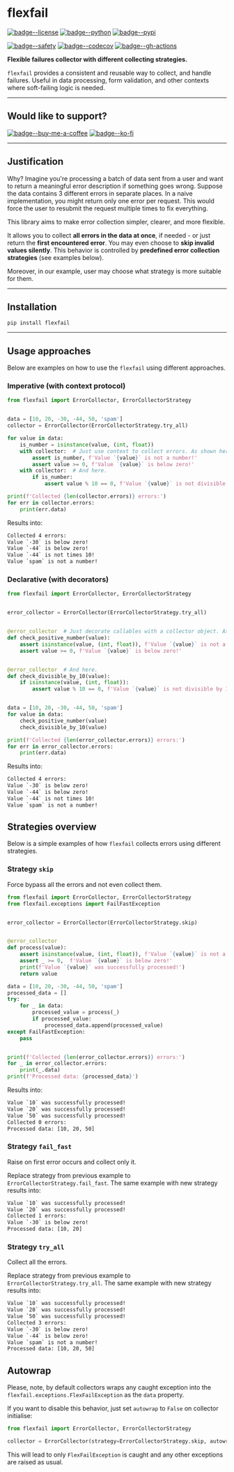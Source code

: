 [badge--license]: https://img.shields.io/badge/©MIT-d19a04.svg?style=for-the-badge
[href--license]: https://github.com/endusol/flexfail?tab=MIT-1-ov-file

[badge--python]: https://img.shields.io/badge/Python%203.9%2B-3060bb?logo=python&style=for-the-badge&logoColor=white
[href--python]: https://www.python.org/

[badge--pypi]: https://img.shields.io/badge/FLEXFAIL-352239.svg?logo=pypi&style=for-the-badge&logoColor=white
[href--pypi]: https://pypi.org/project/flexfail/

[badge--safety]: https://img.shields.io/badge/🛡%20Safety-131313?style=for-the-badge
[href--safety]: https://data.safetycli.com/packages/pypi/flexfail/

[badge--codecov]: https://img.shields.io/codecov/c/github/endusol/flexfail/main?logo=codecov&style=for-the-badge&logoColor=white
[href--codecov]: https://app.codecov.io/github/endusol/flexfail/tree/main

[badge--gh-actions]: https://img.shields.io/badge/dynamic/json?&style=for-the-badge&logo=githubactions&logoColor=white&label=Publish%20to%20PyPi&color=131313&url=https%3A%2F%2Fapi.github.com%2Frepos%2Fendusol%2Fflexfail%2Factions%2Fruns&query=%24.workflow_runs%5B0%5D.conclusion
[href--gh-actions]: https://github.com/endusol/flexfail/actions/workflows/publish-pypi.yaml

[badge--gh-sponsors]:https://img.shields.io/badge/sponsor-30363D?style=for-the-badge&logo=GitHub-Sponsors&logoColor=#ea4aaa
[href--gh-sponsors]: https://github.com/endusol/flexfail/

[badge--buy-me-a-coffee]: https://img.shields.io/badge/Buy%20Me%20a%20Coffee-ffdd00?style=for-the-badge&logo=buy-me-a-coffee&logoColor=black
[href--buy-me-a-coffee]: https://buymeacoffee.com/endusol

[badge--ko-fi]: https://img.shields.io/badge/Ko--fi-F16061?style=for-the-badge&logo=ko-fi&logoColor=white
[href--ko-fi]: https://ko-fi.com/endusol

# flexfail

[![badge--license]][href--license]
[![badge--python]][href--python]
[![badge--pypi]][href--pypi]

[![badge--safety]][href--safety]
[![badge--codecov]][href--codecov]
[![badge--gh-actions]][href--gh-actions]


**Flexible failures collector with different collecting strategies.**

`flexfail` provides a consistent and reusable way to collect, and handle failures.
Useful in data processing, form validation, and other contexts where soft-failing logic is needed.

---

## Would like to support?

[![badge--buy-me-a-coffee]][href--buy-me-a-coffee]
[![badge--ko-fi]][href--ko-fi]

---

## Justification

Why? Imagine you're processing a batch of data sent from a user and want to return a meaningful error description
if something goes wrong. Suppose the data contains 3 different errors in separate places. In a naive implementation,
you might return only one error per request. This would force the user to resubmit the request multiple times
to fix everything.

This library aims to make error collection simpler, clearer, and more flexible.

It allows you to collect **all errors in the data at once**, if needed - or just return the **first encountered error**.
You may even choose to **skip invalid values silently**. This behavior is controlled by **predefined error collection
strategies** (see examples below).

Moreover, in our example, user may choose what strategy is more suitable for them.

---

## Installation

```shell
pip install flexfail
```

---

## Usage approaches

Below are examples on how to use the `flexfail` using different approaches.

### Imperative (with context protocol)

```python
from flexfail import ErrorCollector, ErrorCollectorStrategy


data = [10, 20, -30, -44, 50, 'spam']
collector = ErrorCollector(ErrorCollectorStrategy.try_all)

for value in data:
    is_number = isinstance(value, (int, float))
    with collector:  # Just use context to collect errors. As shown here.
        assert is_number, f'Value `{value}` is not a number!'
        assert value >= 0, f'Value `{value}` is below zero!'
    with collector:  # And here.
        if is_number:
            assert value % 10 == 0, f'Value `{value}` is not divisible by 10!'

print(f'Collected {len(collector.errors)} errors:')
for err in collector.errors:
    print(err.data)
```

Results into:

```txt
Collected 4 errors:
Value `-30` is below zero!
Value `-44` is below zero!
Value `-44` is not times 10!
Value `spam` is not a number!
```

### Declarative (with decorators)

```python
from flexfail import ErrorCollector, ErrorCollectorStrategy


error_collector = ErrorCollector(ErrorCollectorStrategy.try_all)


@error_collector  # Just decorate callables with a collector object. As shown here.
def check_positive_number(value):
    assert isinstance(value, (int, float)), f'Value `{value}` is not a number!'
    assert value >= 0, f'Value `{value}` is below zero!'


@error_collector  # And here.
def check_divisible_by_10(value):
    if isinstance(value, (int, float)):
        assert value % 10 == 0, f'Value `{value}` is not divisible by 10!'


data = [10, 20, -30, -44, 50, 'spam']
for value in data:
    check_positive_number(value)
    check_divisible_by_10(value)

print(f'Collected {len(error_collector.errors)} errors:')
for err in error_collector.errors:
    print(err.data)
```

Results into:

```txt
Collected 4 errors:
Value `-30` is below zero!
Value `-44` is below zero!
Value `-44` is not times 10!
Value `spam` is not a number!
```

## Strategies overview

Below is a simple examples of how `flexfail` collects errors using different strategies.

### Strategy `skip`

Force bypass all the errors and not even collect them.

```python
from flexfail import ErrorCollector, ErrorCollectorStrategy
from flexfail.exceptions import FailFastException


error_collector = ErrorCollector(ErrorCollectorStrategy.skip)


@error_collector
def process(value):
    assert isinstance(value, (int, float)), f'Value `{value}` is not a number!'
    assert _ >= 0,  f'Value `{value}` is below zero!'
    print(f'Value `{value}` was successfully processed!')
    return value

data = [10, 20, -30, -44, 50, 'spam']
processed_data = []
try:
    for _ in data:
        processed_value = process(_)
        if processed_value:
            processed_data.append(processed_value)
except FailFastException:
    pass


print(f'Collected {len(error_collector.errors)} errors:')
for _ in error_collector.errors:
    print(_.data)
print(f'Processed data: {processed_data}')
```

Results into:

```txt
Value `10` was successfully processed!
Value `20` was successfully processed!
Value `50` was successfully processed!
Collected 0 errors:
Processed data: [10, 20, 50]
```

### Strategy `fail_fast`

Raise on first error occurs and collect only it.

Replace strategy from previous example to `ErrorCollectorStrategy.fail_fast`.
The same example with new strategy results into:

```txt
Value `10` was successfully processed!
Value `20` was successfully processed!
Collected 1 errors:
Value `-30` is below zero!
Processed data: [10, 20]
```

### Strategy `try_all`

Collect all the errors.

Replace strategy from previous example to `ErrorCollectorStrategy.try_all`.
The same example with new strategy results into:

```txt
Value `10` was successfully processed!
Value `20` was successfully processed!
Value `50` was successfully processed!
Collected 3 errors:
Value `-30` is below zero!
Value `-44` is below zero!
Value `spam` is not a number!
Processed data: [10, 20, 50]
```

## Autowrap

Please, note, by default collectors wraps any caught exception into the
`flexfail.exceptions.FlexFailException` as the `data` property.

If you want to disable this behavior, just set `autowrap` to `False` on collector initialise:

```python
from flexfail import ErrorCollector, ErrorCollectorStrategy

collector = ErrorCollector(strategy=ErrorCollectorStrategy.skip, autowrap=False)
```

This will lead to only `FlexFailException` is caught and any other exceptions are raised as usual.
